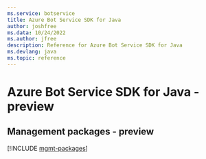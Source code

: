 ```yaml
---
ms.service: botservice
title: Azure Bot Service SDK for Java
author: joshfree
ms.data: 10/24/2022
ms.author: jfree
description: Reference for Azure Bot Service SDK for Java
ms.devlang: java
ms.topic: reference
---
```

# Azure Bot Service SDK for Java - preview

## Management packages - preview
[!INCLUDE [mgmt-packages](bot-service-mgmt-index.md)]